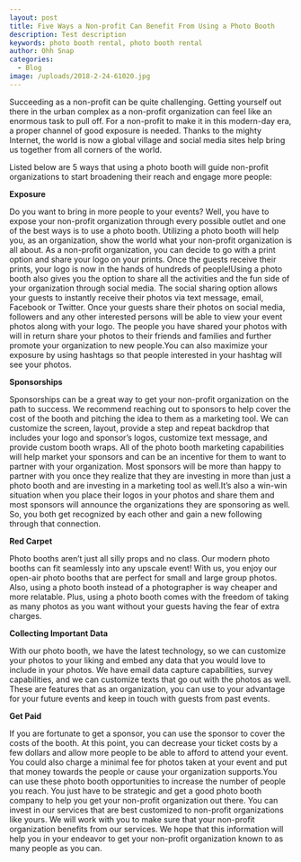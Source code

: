 ```yaml
---
layout: post
title: Five Ways a Non-profit Can Benefit From Using a Photo Booth
description: Test description
keywords: photo booth rental, photo booth rental
author: Ohh Snap
categories:
  - Blog
image: /uploads/2018-2-24-61020.jpg
---
```

Succeeding as a non-profit can be quite challenging. Getting yourself out there in the urban complex as a non-profit organization can feel like an enormous task to pull off. For a non-profit to make it in this modern-day era, a proper channel of good exposure is needed. Thanks to the mighty Internet, the world is now a global village and social media sites help bring us together from all corners of the world.

Listed below are 5 ways that using a photo booth will guide non-profit organizations to start broadening their reach and engage more people:

**Exposure**

Do you want to bring in more people to your events? Well, you have to expose your non-profit organization through every possible outlet and one of the best ways is to use a photo booth. Utilizing a photo booth will help you, as an organization, show the world what your non-profit organization is all about. As a non-profit organization, you can decide to go with a print option and share your logo on your prints. Once the guests receive their prints, your logo is now in the hands of hundreds of people\!Using a photo booth also gives you the option to share all the activities and the fun side of your organization through social media. The social sharing option allows your guests to instantly receive their photos via text message, email, Facebook or Twitter. Once your guests share their photos on social media, followers and any other interested persons will be able to view your event photos along with your logo. The people you have shared your photos with will in return share your photos to their friends and families and further promote your organization to new people.You can also maximize your exposure by using hashtags so that people interested in your hashtag will see your photos.

**Sponsorships**

Sponsorships can be a great way to get your non-profit organization on the path to success. We recommend reaching out to sponsors to help cover the cost of the booth and pitching the idea to them as a marketing tool. We can customize the screen, layout, provide a step and repeat backdrop that includes your logo and sponsor’s logos, customize text message, and provide custom booth wraps. All of the photo booth marketing capabilities will help market your sponsors and can be an incentive for them to want to partner with your organization. Most sponsors will be more than happy to partner with you once they realize that they are investing in more than just a photo booth and are investing in a marketing tool as well.It’s also a win-win situation when you place their logos in your photos and share them and most sponsors will announce the organizations they are sponsoring as well. So, you both get recognized by each other and gain a new following through that connection.

**Red Carpet**

Photo booths aren’t just all silly props and no class. Our modern photo booths can fit seamlessly into any upscale event\! With us, you enjoy our open-air photo booths that are perfect for small and large group photos. Also, using a photo booth instead of a photographer is way cheaper and more relatable. Plus, using a photo booth comes with the freedom of taking as many photos as you want without your guests having the fear of extra charges.

**Collecting Important Data**

With our photo booth, we have the latest technology, so we can customize your photos to your liking and embed any data that you would love to include in your photos. We have email data capture capabilities, survey capabilities, and we can customize texts that go out with the photos as well. These are features that as an organization, you can use to your advantage for your future events and keep in touch with guests from past events.

**Get Paid**

If you are fortunate to get a sponsor, you can use the sponsor to cover the costs of the booth. At this point, you can decrease your ticket costs by a few dollars and allow more people to be able to afford to attend your event. You could also charge a minimal fee for photos taken at your event and put that money towards the people or cause your organization supports.You can use these photo booth opportunities to increase the number of people you reach. You just have to be strategic and get a good photo booth company to help you get your non-profit organization out there. You can invest in our services that are best customized to non-profit organizations like yours. We will work with you to make sure that your non-profit organization benefits from our services. We hope that this information will help you in your endeavor to get your non-profit organization known to as many people as you can.
